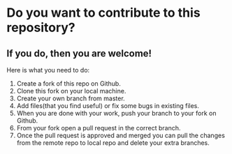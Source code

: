 # Do you want to contribute to this repository?
## If you do, then you are welcome!
Here is what you need to do:
1. Create a fork of this repo on Github.
2. Clone this fork on your local machine. 
3. Create your own branch from master.  
4. Add files(that you find useful) or fix some bugs in existing files.
5. When you are done with your work, push your branch to your fork on Github.
6. From your fork open a pull request in the correct branch. 
7. Once the pull request is approved and merged you can pull the changes from the remote repo to local repo and delete your extra branches.
